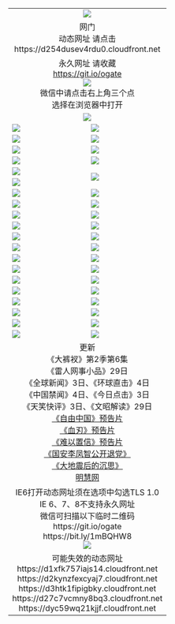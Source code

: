 ﻿<table>
  <tr></tr>
  <tr><td colspan=2 align=center><img src="https://cloud.githubusercontent.com/assets/11880933/13434984/f430fae2-e012-11e5-814f-c2df1e82b247.jpg" /></td></tr>
  <tr><td colspan=2 align=center>网门<br>动态网址 请点击
<br>https://d254dusev4rdu0.cloudfront.net
    </td>
  </tr>
  <tr>
    <td colspan=2 align=center>永久网址 请收藏<br/><a href="https://git.io/ogate" target="_blank">https://git.io/ogate</a><br/><a href="https://d254dusev4rdu0.cloudfront.net/Up/0WMGDL2.png" target="_blank"><img src="https://d254dusev4rdu0.cloudfront.net/Up/0WMGD2.png"/></a>
    <br>微信中请点击右上角三个点<br>选择在浏览器中打开<br></td>
  </tr>
  <tr>
    <td colspan=2 align=center><a href="https://d254dusev4rdu0.cloudfront.net/ogUP.aspx?name=0oGate.apk" target="_blank"><img src="https://d254dusev4rdu0.cloudfront.net/Up/0WMAZ.jpg" /></a></td>
  </tr>
  <tr>
    <td><a href="https://d254dusev4rdu0.cloudfront.net/ogNice.aspx" target="_blank"><img src="https://d254dusev4rdu0.cloudfront.net/Up/0WCYY.jpg" /></a></td>
    <td><a href="https://d254dusev4rdu0.cloudfront.net/onCO.aspx?ob=600%E4%BA%8B%E7%89%A9&op=%E5%A2%9E%E5%88%A0%E6%94%B9&args=WH1~%23%E7%B1%BB%E5%9E%8B6%E6%96%B0%E9%97%BB%7c%23%E7%B1%BB%E5%9E%8B6%E8%AF%84%E8%AE%BA&mode=" target="_blank"><img src="https://d254dusev4rdu0.cloudfront.net/Up/0WZTT.jpg" /></a></td> 
  </tr>
  <tr>
    <td><a href="https://d254dusev4rdu0.cloudfront.net/ogDY.aspx" target="_blank"><img src="https://d254dusev4rdu0.cloudfront.net/Up/0FK.jpg" /></a></td>
    <td><a href="https://d254dusev4rdu0.cloudfront.net/ogST.aspx" target="_blank"><img src="https://d254dusev4rdu0.cloudfront.net/Up/0ST.jpg" /></a></td> 
  </tr>
  <tr>
    <!--td rowspan=2><a href="https://d254dusev4rdu0.cloudfront.net/ogUP.aspx?name=WJ.mp4&count=T:1,480P:1" target="_blank"><img src="https://d254dusev4rdu0.cloudfront.net/Up/WJ.jpg" /></a></td-->
    <td><a href="https://d254dusev4rdu0.cloudfront.net/ogUP.aspx?name=11DKC.mp4&count=T:2,2:6,1:16" target="_blank"><img src="https://d254dusev4rdu0.cloudfront.net/Up/11DKC.jpg" /></a></td> 
    <td><div><a href="https://d254dusev4rdu0.cloudfront.net/ogUP.aspx?name=LRWS.mp4&count=7B:8,6B:44,5A:10,5B:35,4A:14,4B:19,3A:10,3B:26,2A:16,2B:21,1A:23,1B:29&current=7B:8" target="_blank"><img src="https://d254dusev4rdu0.cloudfront.net/Up/LRWS.jpg" /></a></td>
   </tr>
  <tr>
    <td><a href="https://d254dusev4rdu0.cloudfront.net/ogUP.aspx?name=LRSH.mp4&count=W:13,2:10" target="_blank"><img src="https://d254dusev4rdu0.cloudfront.net/Up/LRSH.jpg" /></a></td>
    <td><a href="https://d254dusev4rdu0.cloudfront.net/ogNiceVedio.aspx" target="_blank"><img src="https://d254dusev4rdu0.cloudfront.net/Up/TGKDY.jpg" /></a></td>
  </tr>
  <tr>
    <td><a href="https://d254dusev4rdu0.cloudfront.net/ogUP.aspx?name=JQR.mp4&count=2" target="_blank"><img src="https://d254dusev4rdu0.cloudfront.net/Up/JQR.jpg" /></a></td>   
    <td rowspan=2><a href="https://d254dusev4rdu0.cloudfront.net/ogUP.aspx?name=JP.mp4&count=9" target="_blank"><img src="https://d254dusev4rdu0.cloudfront.net/Up/JP.jpg" /></td>
  </tr>
  <tr>
    <td><a href="https://d254dusev4rdu0.cloudfront.net/ogUP.aspx?name=WH.mp4" target="_blank"><img src="https://d254dusev4rdu0.cloudfront.net/Up/WH.jpg" /></a></td>
  </tr>
  <tr>
    <td><a href="https://d254dusev4rdu0.cloudfront.net/ogUP.aspx?name=SSZJ.mp4&count=SP:6,480P:8" target="_blank"><img src="https://d254dusev4rdu0.cloudfront.net/Up/SSZJ.jpg" /></a></td>
    <td><a href="https://d254dusev4rdu0.cloudfront.net/ogUP.aspx?name=ZY.mp4&count=2015:16" target="_blank"><img src="https://d254dusev4rdu0.cloudfront.net/Up/ZY.jpg" /></a</td>
  </tr>
  <tr>
    <td><a href="https://d254dusev4rdu0.cloudfront.net/ogUP.aspx?name=XTFY.mp4&count=B:2,A:24" target="_blank"><img src="https://d254dusev4rdu0.cloudfront.net/Up/XTFY.jpg" /></a></td>
    <td><a href="https://d254dusev4rdu0.cloudfront.net/ogUP.aspx?name=1XQK.mp4&count=13" target="_blank"><img src="https://d254dusev4rdu0.cloudfront.net/Up/1XQK.jpg" /></a</td>
  </tr>
  <tr>
    <td><a href="https://d254dusev4rdu0.cloudfront.net/ogUP.aspx?name=1LYF.mp4&count=2" target="_blank"><img src="https://d254dusev4rdu0.cloudfront.net/Up/1LYF0.jpg" /></a></td>
    <td><a href="https://d254dusev4rdu0.cloudfront.net/ogUP.aspx?name=1ZGC.mp4&count=6" target="_blank"><img src="https://d254dusev4rdu0.cloudfront.net/Up/1ZGC0.jpg" /></a></td>
  </tr>
  <tr>
    <td><a href="https://d254dusev4rdu0.cloudfront.net/ogUP.aspx?name=1ZKM.mp4&count=3&current=3" target="_blank"><img src="https://d254dusev4rdu0.cloudfront.net/Up/1ZKM0.jpg" /></a></td>  
    <td><a href="https://d254dusev4rdu0.cloudfront.net/ogUP.aspx?name=1WWY.mp4&count=6&current=6" target="_blank"><img src="https://d254dusev4rdu0.cloudfront.net/Up/1WWY0.jpg" /></a></td>
  </tr>
  <tr>
    <td><a href="https://d254dusev4rdu0.cloudfront.net/ogUP.aspx?name=10JGY.mp4&count=3" target="_blank"><img src="https://d254dusev4rdu0.cloudfront.net/Up/10JGY0.jpg" /></a></td>
    <td><a href="https://d254dusev4rdu0.cloudfront.net/ogUP.aspx?name=10CYS.mp4&count=2" target="_blank"><img src="https://d254dusev4rdu0.cloudfront.net/Up/10CYS0.jpg" /></a></td>
  </tr>
  <tr>
    <td><a href="https://d254dusev4rdu0.cloudfront.net/ogUP.aspx?name=4SQQ.mp4&count=201603:3,201602:20,201601:21&current=201603:2" target="_blank"><img src="https://d254dusev4rdu0.cloudfront.net/Up/4SQQ0.jpg"/></a></td>
    <td><a href="https://d254dusev4rdu0.cloudfront.net/ogUP.aspx?name=4SHQ.mp4&count=201603:4,201602:27,201601:28&current=201603:4" target="_blank"><img src="https://d254dusev4rdu0.cloudfront.net/Up/4SHQ0.jpg"/></a></td>
  </tr>
  <tr>
    <td><a href="https://d254dusev4rdu0.cloudfront.net/ogUP.aspx?name=4SZG.mp4&count=201603:4,201602:21,201601:23&current=201603:4" target="_blank"><img src="https://d254dusev4rdu0.cloudfront.net/Up/4SZG0.jpg"/></a></td>
    <td><a href="https://d254dusev4rdu0.cloudfront.net/ogUP.aspx?name=4SDJ.mp4&count=201603A:3,201603B:3,201602A:24,201602B:7,201601A:48,201601B:6&current=201603A:2" target="_blank"><img src="https://d254dusev4rdu0.cloudfront.net/Up/4SDJ0.jpg"/></a></td>
  </tr>
  <tr>
    <td><a href="https://d254dusev4rdu0.cloudfront.net/ogUP.aspx?name=4CTX.mp4&count=201602:4,201601:4&current=201602:4" target="_blank"><img src="https://d254dusev4rdu0.cloudfront.net/Up/4CTX0.jpg"/></a></td>
    <td><a href="https://d254dusev4rdu0.cloudfront.net/ogUP.aspx?name=4CWZ.mp4&count=201602:4,201601:4&current=201602:4" target="_blank"><img src="https://d254dusev4rdu0.cloudfront.net/Up/4CWZ0.jpg"/></a></td>
  </tr>
  <tr>
    <td><a href="https://d254dusev4rdu0.cloudfront.net/onUP.aspx?name=https://d2t6x1lwzcff38.cloudfront.net/" target="_blank"><img src="https://d254dusev4rdu0.cloudfront.net/Up/0DTW.jpg"/></a></td>
    <td><a href="https://d254dusev4rdu0.cloudfront.net/onUP.aspx?name=https://d240ns8up8earz.cloudfront.net/acenter/" target="_blank"><img src="https://d254dusev4rdu0.cloudfront.net/Up/0TDW.jpg" /></a></td>
  </tr>
  <tr>
    <td><a href="https://d254dusev4rdu0.cloudfront.net/onUP.aspx?name=https://d4508d6vomz2p.cloudfront.net/gb/nsc413.htm" target="_blank"><img src="https://d254dusev4rdu0.cloudfront.net/Up/0DJY.jpg" /></a></td>
    <td><a href="https://d254dusev4rdu0.cloudfront.net/onUP.aspx?name=https://d3bxwq7vzudb5l.cloudfront.net/xtr/gb/prog204.html" target="_blank"><img src="https://d254dusev4rdu0.cloudfront.net/Up/0XTR.jpg" /></a></td>
  </tr>
  <tr>
    <td><a href="https://d254dusev4rdu0.cloudfront.net/onUP.aspx?name=https://d3aj00iefsmfgc.cloudfront.net/" target="_blank"><img src="https://d254dusev4rdu0.cloudfront.net/Up/0MHW.jpg" /></a></td>
    <td><a href="https://d254dusev4rdu0.cloudfront.net/onUP.aspx?name=https://d1lcj91uv80klr.cloudfront.net/" target="_blank"><img src="https://d254dusev4rdu0.cloudfront.net/Up/0ZJW.jpg" /></a></td>
  </tr>
  <tr>
    <td><a href="https://d254dusev4rdu0.cloudfront.net/ogUP.aspx?name=0FG.zip" target="_blank"><img src="https://d254dusev4rdu0.cloudfront.net/Up/0FG.jpg" /></a></td>
    <td><a href="https://d254dusev4rdu0.cloudfront.net/ogUP.aspx?name=0FGA.apk" target="_blank"><img src="https://d254dusev4rdu0.cloudfront.net/Up/0FGA.jpg" /></a></td>
  </tr>
  <tr>
    <td><a href="https://d254dusev4rdu0.cloudfront.net/ogUP.aspx?name=0U.zip" target="_blank"><img src="https://d254dusev4rdu0.cloudfront.net/Up/0U.jpg" /></a></td>
    <td><a href="https://d254dusev4rdu0.cloudfront.net/ogUP.aspx?name=0UA.apk" target="_blank"><img src="https://d254dusev4rdu0.cloudfront.net/Up/0UA.jpg" /></a></td>
  </tr>
  <tr>
    <td><a href="https://d254dusev4rdu0.cloudfront.net/ogUP.aspx?name=0iPPOTV.zip" target="_blank"><img src="https://d254dusev4rdu0.cloudfront.net/Up/0iPPOTV.jpg" /></a></td>
    <td><a href="https://d254dusev4rdu0.cloudfront.net/ogUP.aspx?name=0iNTD.apk" target="_blank"><img src="https://d254dusev4rdu0.cloudfront.net/Up/0iNTD.jpg" /></a></td>
  </tr>
  <tr>
    <td colspan=2 align=center>更新<br>
      《大裤衩》第2季第6集<br>
      《雷人网事小品》29日<br>
      《全球新闻》3日、《环球直击》4日<br>
      《中国禁闻》4日、《今日点击》3日<br>
      《天笑快评》3日、《文昭解读》29日<br>
      <a href="https://d254dusev4rdu0.cloudfront.net/ogUP.aspx?name=11ZYZG0.mp4" target="_blank">《自由中国》预告片</a><br>
      <a href="https://d254dusev4rdu0.cloudfront.net/ogUP.aspx?name=11XR.mp4" target="_blank">《血刃》预告片</a><br>
      <a href="https://d254dusev4rdu0.cloudfront.net/ogUP.aspx?name=11NYZX.mp4&count=2" target="_blank">《难以置信》预告片</a><br>
      <a href="https://d254dusev4rdu0.cloudfront.net/ogUP.aspx?name=4LFZ.mp4" target="_blank">《国安李凤智公开退党》</a><br>
      <a href="https://d254dusev4rdu0.cloudfront.net/ogUP.aspx?name=4DDZHDCS.mp4" target="_blank">《大地震后的沉思》</a><br>
      <a href="https://d254dusev4rdu0.cloudfront.net/onUP.aspx?name=https://www.minghui.org/" target="_blank">明慧网</a></td>
    </td>
  </tr>
  <tr>
    <td colspan=2 align=center>IE6打开动态网址须在选项中勾选TLS 1.0<br/>IE 6、7、8不支持永久网址<br/>
      微信可扫描以下临时二维码<br/>https://git.io/ogate<br/>https://bit.ly/1mBQHW8<br/><a href="https://d254dusev4rdu0.cloudfront.net/Up/0WMGDL3.png" target="_blank"><img src="https://d254dusev4rdu0.cloudfront.net/Up/0WMGD3.png"/></a><br>
  </tr>
  <tr>
    <td colspan=2 align=center>可能失效的动态网址
<br>https://d1xfk757iajs14.cloudfront.net
<br>https://d2kynzfexcyaj7.cloudfront.net
<br>https://d3htk1fipigbky.cloudfront.net
<br>https://d27c7vcmny8bq3.cloudfront.net
<br>https://dyc59wq21kjjf.cloudfront.net
    </td>
  </tr>
</table>
